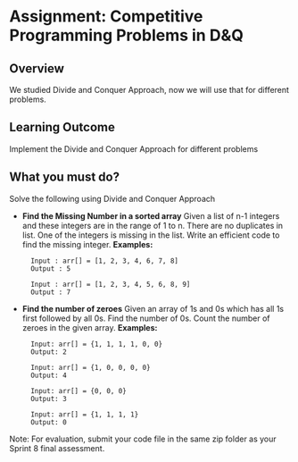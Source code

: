 
# Assignment: Competitive Programming Problems in D&Q
## Overview

We studied Divide and Conquer Approach, now we will use that for different problems.

## Learning Outcome

Implement the Divide and Conquer Approach for different problems

## What you must do?

Solve the following using Divide and Conquer Approach

- **Find the Missing Number in a sorted array**
Given a list of n-1 integers and these integers are in the range of 1 to n. There are no duplicates in list. One of the integers is missing in the list. Write an efficient code to find the missing integer.
		**Examples:**

		Input : arr[] = [1, 2, 3, 4, 6, 7, 8]
		Output : 5

		Input : arr[] = [1, 2, 3, 4, 5, 6, 8, 9]
		Output : 7

- **Find the number of zeroes**
Given an array of 1s and 0s which has all 1s first followed by all 0s. Find the number of 0s. Count the number of zeroes in the given array.
		**Examples:**
		
		Input: arr[] = {1, 1, 1, 1, 0, 0}
		Output: 2

		Input: arr[] = {1, 0, 0, 0, 0}
		Output: 4

		Input: arr[] = {0, 0, 0}
		Output: 3

		Input: arr[] = {1, 1, 1, 1}
		Output: 0


Note: For evaluation, submit your code file in the same zip folder as your Sprint 8 final assessment.